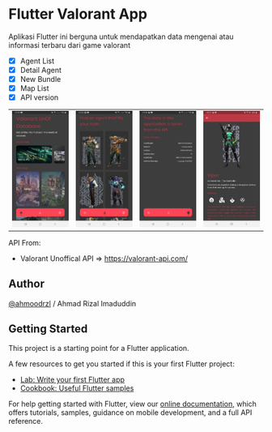 # Flutter Valorant App


Aplikasi Flutter ini berguna untuk mendapatkan data mengenai atau informasi terbaru dari game valorant

- [x] Agent List
- [x] Detail Agent
- [x] New Bundle
- [x] Map List
- [x] API version

<table>
  <tr>
    <td valign="top"><img src="assets/photo_2022-04-08_10-05-48.jpg" height="auto" width="250"> </td>
    <td valign="top"><img src="assets/photo_2022-04-08_10-05-49.jpg" height="auto" width="250"> </td>
    <td valign="top"><img src="assets/photo_2022-04-08_10-05-51.jpg" height="auto" width="250"> </td>
    <td valign="top"><img src="assets/photo_2022-04-08_10-05-52.jpg" height="auto" width="250"> </td>
  </tr>
</table>

API From:
- Valorant Unoffical API => https://valorant-api.com/

## Author
[@ahmoodrzl](https://www.instagram.com/ahmoodrzl/ "Instagram") / Ahmad Rizal Imaduddin

## Getting Started

This project is a starting point for a Flutter application.

A few resources to get you started if this is your first Flutter project:

- [Lab: Write your first Flutter app](https://flutter.dev/docs/get-started/codelab)
- [Cookbook: Useful Flutter samples](https://flutter.dev/docs/cookbook)

For help getting started with Flutter, view our
[online documentation](https://flutter.dev/docs), which offers tutorials,
samples, guidance on mobile development, and a full API reference.
